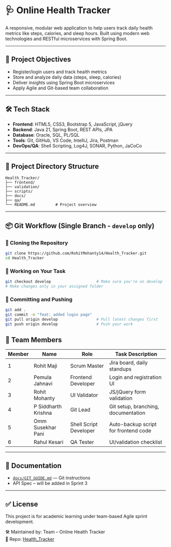 
# 🩺 Online Health Tracker

A responsive, modular web application to help users track daily health metrics like steps, calories, and sleep hours. Built using modern web technologies and RESTful microservices with Spring Boot.

---

## 🚀 Project Objectives

- Register/login users and track health metrics
- Store and analyze daily data (steps, sleep, calories)
- Deliver insights using Spring Boot microservices
- Apply Agile and Git-based team collaboration

---

## 🛠️ Tech Stack

- **Frontend**: HTML5, CSS3, Bootstrap 5, JavaScript, jQuery
- **Backend**: Java 21, Spring Boot, REST APIs, JPA
- **Database**: Oracle, SQL, PL/SQL
- **Tools**: Git, GitHub, VS Code, IntelliJ, Jira, Postman
- **DevOps/QA**: Shell Scripting, Log4J, SONAR, Python, JaCoCo

---

## 📁 Project Directory Structure

```
Health_Tracker/
├── frontend/         
├── validation/       
├── scripts/          
├── docs/             
├── qa/               
└── README.md         # Project overview
```

---

## 📦 Git Workflow (Single Branch - `develop` only)

### 🔹 Cloning the Repository
```bash
git clone https://github.com/RohitMohanty14/Health_Tracker.git
cd Health_Tracker
```

### 🔹 Working on Your Task
```bash
git checkout develop                    # Make sure you're on develop
# Make changes only in your assigned folder
```

### 🔹 Committing and Pushing
```bash
git add .
git commit -m "feat: added login page"
git pull origin develop                 # Pull latest changes first
git push origin develop                 # Push your work
```


## 👥 Team Members

| Member | Name                  | Role                     | Task Description                            |
|--------|-----------------------|--------------------------|---------------------------------------------|
| 1      | Rohit Maji            | Scrum Master             | Jira board, daily standups                  |
| 2      | Pemula Jahnavi        | Frontend Developer       | Login and registration UI                   |
| 3      | Rohit Mohanty         | UI Validator             | JS/jQuery form validation                   |
| 4      | P Siddharth Krishna   | Git Lead                 | Git setup, branching, documentation         |
| 5      | Omm Susekhar Pani     | Shell Script Developer   | Auto-backup script for frontend code        |
| 6      | Rahul Kesari          | QA Tester                | UI/validation checklist                     |

---

## 📘 Documentation

- [`docs/GIT_GUIDE.md`](docs/GIT_GUIDE.md) — Git instructions
- API Spec – will be added in Sprint 3

---

## ✅ License

This project is for academic learning under team-based Agile sprint development.

🛠 Maintained by: Team – Online Health Tracker  
🔗 Repo: [Health_Tracker](https://github.com/RohitMohanty14/Health_Tracker)

